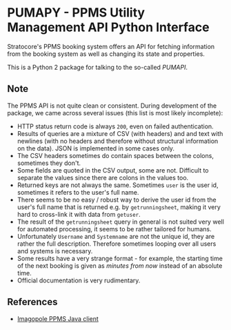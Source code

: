 # PUMAPY - PPMS Utility Management API Python Interface

Stratocore's PPMS booking system offers an API for fetching information from
the booking system as well as changing its state and properties.

This is a Python 2 package for talking to the so-called *PUMAPI*.

## Note

The PPMS API is not quite clean or consistent. During development of the
package, we came across several issues (this list is most likely incomplete):

* HTTP status return code is always `200`, even on failed authentication.
* Results of queries are a mixture of CSV (with headers) and and text with
  newlines (with no headers and therefore without structural information on
  the data). JSON is implemented in some cases only.
* The CSV headers sometimes do contain spaces between the colons, sometimes
  they don't.
* Some fields are quoted in the CSV output, some are not. Difficult to separate
  the values since there are colons in the values too.
* Returned keys are not always the same. Sometimes `user` is the user id,
  sometimes it refers to the user's full name.
* There seems to be no easy / robust way to derive the user id from the user's
  full name that is returned e.g. by `getrunningsheet`, making it very hard to
  cross-link it with data from `getuser`.
* The result of the `getrunningsheet` query in general is not suited very well
  for automated processing, it seems to be rather tailored for humans.
* Unfortunately `Username` and `Systemname` are not the unique id, they are
  rather the full description. Therefore sometimes looping over all users and
  systems is necessary.
* Some results have a very strange format - for example, the starting time of
  the next booking is given as *minutes from now* instead of an absolute time.
* Official documentation is very rudimentary.

## References

* [Imagopole PPMS Java client][1]

[1]: https://github.com/imagopole/ppms-http-client/blob/master/src/main/java/org/imagopole/ppms/api/PumapiRequest.java
